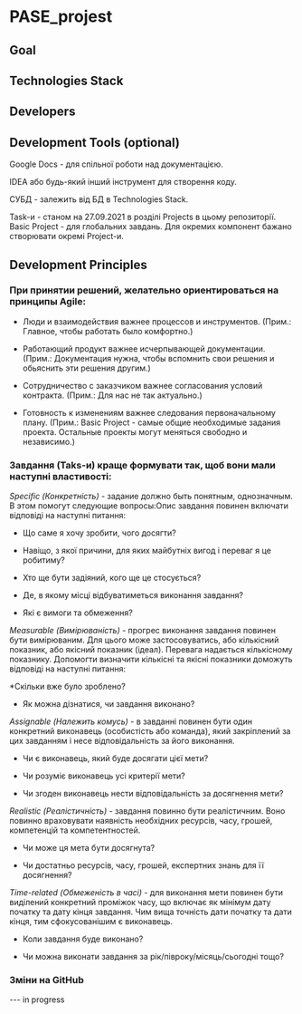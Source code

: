 # PASE_projest

## Goal

## Technologies Stack

## Developers

## Development Tools (optional)

Google Docs - для спільної роботи над документацією.

IDEA або будь-який інший інструмент для створення коду.

СУБД - залежить від БД в Technologies Stack.

Task-и - станом на 27.09.2021 в розділі Projects в цьому репозиторії. Basic Project - для глобальних завдань. Для окремих компонент бажано створювати окремі Project-и.

## Development Principles

### При принятии решений, желательно ориентироваться на принципы Agile:

* Люди и взаимодействия важнее процессов и инструментов. (Прим.: Главное, чтобы работать было комфортно.)

* Работающий продукт важнее исчерпывающей документации. (Прим.: Документация нужна, чтобы вспомнить свои решения и обьяснить эти решения другим.)

* Сотрудничество с заказчиком важнее согласования условий контракта. (Прим.: Для нас не так актуально.)

* Готовность к изменениям важнее следования первоначальному плану. (Прим.: Basic Project - самые общие необходимые задания проекта. Остальные проекты могут меняться свободно и независимо.)

### Завдання (Taks-и) краще формувати так, щоб вони мали наступні властивості: 

*Specific (Конкретність)* - задание должно быть понятным, однозначным. В этом помогут следующие вопросы:Опис завдання повинен включати відповіді на наступні питання:

* Що саме я хочу зробити, чого досягти?

* Навіщо, з якої причини, для яких майбутніх вигод і переваг я це робитиму?

* Хто ще бути задіяний, кого ще це стосується?

* Де, в якому місці відбуватиметься виконання завдання?

* Які є вимоги та обмеження? 

*Measurable (Вимірюваність)* - прогрес виконання завдання повинен бути вимірюваним. Для цього може застосовуватись, або кількісний показник, або якісний показник (ідеал). Перевага надається кількісному показнику. Допомогти визначити кількісні та якісні показники доможуть відповіді на наступні питання:

*Скільки вже було зроблено?

* Як можна дізнатися, чи завдання виконано?

*Assignable (Належить комусь)* - в завданні повинен бути один конкретний виконавець (особистість або команда), який закріплений за цих завданням і несе відповідальність за його виконання.

* Чи є виконавець, який буде досягати цієї мети?

* Чи розуміє виконавець усі критерії мети?

* Чи згоден виконавець нести відповідальність за досягнення мети?

*Realistic (Реалістичність)* - завдання повинно бути реалістичним. Воно повинно враховувати наявність необхідних ресурсів, часу, грошей, компетенцій та компетентностей.

* Чи може ця мета бути досягнута?

* Чи достатньо ресурсів, часу, грошей, експертних знань для її досягнення?

*Time-related (Обмеженість в часі)* - для виконання мети повинен бути виділений конкретний проміжок часу, що включає як мінімум дату початку та дату кінця завдання. Чим вища точність дати початку та дати кінця, тим сфокусованішим є виконавець.

* Коли завдання буде виконано?

* Чи можна виконати завдання за рік/півроку/місяць/сьогодні тощо?

### Зміни на GitHub

--- in progress


